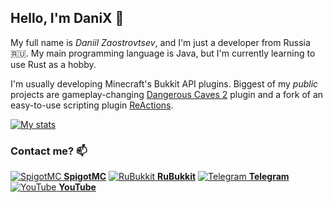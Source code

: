 ## Hello, I'm DaniX 👋

My full name is _Daniil Zaostrovtsev_, and I'm just a developer from Russia 🇷🇺. My main programming language is Java, but I'm currently learning to use Rust as a hobby.

I'm usually developing Minecraft's Bukkit API plugins. Biggest of my _public_ projects are gameplay-changing [Dangerous Caves 2](https://github.com/imDaniX/Dangerous-Caves-2) plugin and a fork of an easy-to-use scripting plugin [ReActions](https://github.com/imDaniX/ReActions). 

[![My stats](https://github-readme-stats.vercel.app/api?username=imDaniX)](https://github.com/anuraghazra/github-readme-stats)

### Contact me? 📫

[![SpigotMC](https://www.google.com/s2/favicons?domain=spigotmc.org) **SpigotMC**](https://www.spigotmc.org/members/imdanix.99979/)
[![RuBukkit](https://www.google.com/s2/favicons?domain=rubukkit.org) **RuBukkit**](http://rubukkit.org/members/imdanix.70259/)
[![Telegram](https://www.google.com/s2/favicons?domain=telegram.org) **Telegram**](https://t.me/imDaniX/)
[![YouTube](https://www.google.com/s2/favicons?domain=youtube.com) **YouTube**](https://youtube.com/@imNotDaniX)
